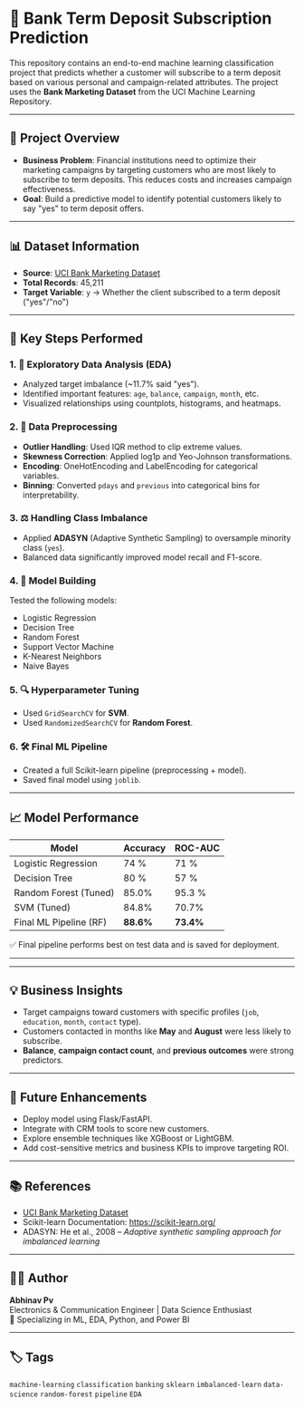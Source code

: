 # 💼 Bank Term Deposit Subscription Prediction

This repository contains an end-to-end machine learning classification project that predicts whether a customer will subscribe to a term deposit based on various personal and campaign-related attributes. The project uses the **Bank Marketing Dataset** from the UCI Machine Learning Repository.

---

## 📌 Project Overview

- **Business Problem**: Financial institutions need to optimize their marketing campaigns by targeting customers who are most likely to subscribe to term deposits. This reduces costs and increases campaign effectiveness.
- **Goal**: Build a predictive model to identify potential customers likely to say "yes" to term deposit offers.

---

## 📊 Dataset Information

- **Source**: [UCI Bank Marketing Dataset](https://archive.ics.uci.edu/ml/datasets/bank+marketing)
- **Total Records**: 45,211
- **Target Variable**: `y` → Whether the client subscribed to a term deposit ("yes"/"no")

---

## 🧪 Key Steps Performed

### 1. 🔎 Exploratory Data Analysis (EDA)
- Analyzed target imbalance (~11.7% said "yes").
- Identified important features: `age`, `balance`, `campaign`, `month`, etc.
- Visualized relationships using countplots, histograms, and heatmaps.

### 2. 🧼 Data Preprocessing
- **Outlier Handling**: Used IQR method to clip extreme values.
- **Skewness Correction**: Applied log1p and Yeo-Johnson transformations.
- **Encoding**: OneHotEncoding and LabelEncoding for categorical variables.
- **Binning**: Converted `pdays` and `previous` into categorical bins for interpretability.

### 3. ⚖️ Handling Class Imbalance
- Applied **ADASYN** (Adaptive Synthetic Sampling) to oversample minority class (`yes`).
- Balanced data significantly improved model recall and F1-score.

### 4. 🤖 Model Building
Tested the following models:
- Logistic Regression
- Decision Tree
- Random Forest
- Support Vector Machine
- K-Nearest Neighbors
- Naive Bayes

### 5. 🔍 Hyperparameter Tuning
- Used `GridSearchCV` for **SVM**.
- Used `RandomizedSearchCV` for **Random Forest**.

### 6. 🛠️ Final ML Pipeline
- Created a full Scikit-learn pipeline (preprocessing + model).
- Saved final model using `joblib`.

---

## 📈 Model Performance

| Model                     | Accuracy | ROC-AUC |
|--------------------------|----------|---------|
| Logistic Regression      | 74 %    | 71 %   |
| Decision Tree            | 80 %    | 57 %   |
| Random Forest (Tuned)    | 85.0%    | 95.3 %   |
| SVM (Tuned)              | 84.8%    | 70.7%   |
| Final ML Pipeline (RF)   | **88.6%** | **73.4%** |

✅ Final pipeline performs best on test data and is saved for deployment.

---

---

## 💡 Business Insights

- Target campaigns toward customers with specific profiles (`job`, `education`, `month`, `contact` type).
- Customers contacted in months like **May** and **August** were less likely to subscribe.
- **Balance**, **campaign contact count**, and **previous outcomes** were strong predictors.

---

## 🔮 Future Enhancements

- Deploy model using Flask/FastAPI.
- Integrate with CRM tools to score new customers.
- Explore ensemble techniques like XGBoost or LightGBM.
- Add cost-sensitive metrics and business KPIs to improve targeting ROI.

---

## 📚 References

- [UCI Bank Marketing Dataset](https://archive.ics.uci.edu/ml/datasets/bank+marketing)
- Scikit-learn Documentation: https://scikit-learn.org/
- ADASYN: He et al., 2008 – *Adaptive synthetic sampling approach for imbalanced learning*

---

## 👨‍💻 Author

**Abhinav Pv**  
Electronics & Communication Engineer | Data Science Enthusiast  
🚀 Specializing in ML, EDA, Python, and Power BI

---

## 🏷️ Tags

`machine-learning` `classification` `banking` `sklearn` `imbalanced-learn` `data-science` `random-forest` `pipeline` `EDA`





